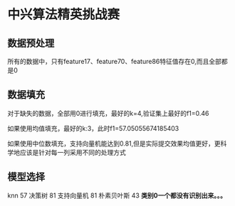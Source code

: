 # 中兴算法精英挑战赛

## 数据预处理
所有的数据中，只有feature17、feature70、feature86特征值存在0,而且全部都是0

## 数据填充
对于缺失的数据，全部用0进行填充，最好的k=4,验证集上最好的f1=0.46

如果使用均值填充，最好的k:3，此时f1=57.05055674185403

如果使用中位数填充，支持向量机能达到0.81,但是实际提交效果均值更好，更科学地应该是针对每一列采用不同的处理方式

## 模型选择
knn 57
决策树 81
支持向量机 81
朴素贝叶斯 43 **类别0一个都没有识别出来。。。**

## 

